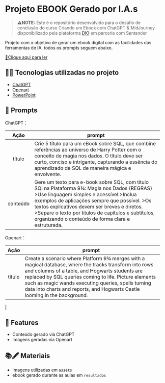 
# Projeto EBOOK Gerado por I.A.s


 >⚠️**NOTE:** Este é o repositório desenvolvido para o desafio de conclusão do curso Criando um Ebook com ChatGPT & MidJourney disponibilizado pela plataforma  [DIO](https://dio.me) em parceria com Santander

Projeto com o objetivo de gerar um ebook digital com as facilidades das ferramentas de IA. todos os prompts seguem abaixo.

<a href="https://github.com/felipeAguiarCode/prompts-recipe-to-create-a-ebook/blob/main/output/ebook%20-%20css%20jedi%20output.pdf" title="View PDF now"> 📕Clique aqui para ler</a>

## 👩‍💻 Tecnologias utilizadas no projeto

- [ChatGPT](https://chat.openai.com/) 
- [Openart](https://openart.ai/create)
- [PowerPoint](https://www.microsoft.com/en/microsoft-365/powerpoint)

## 💢 Prompts


ChatGPT：

|   Ação   | prompt                                                                                                                                                                                                                                                                         |
| :------: | ------------------------------------------------------------------------------------------------------------------------------------------------------------------------------------------------------------------------------------------------------------------------------ |
|  título  | Crie 5 título para um eBook sobre SQL, que combine referências ao universo de Harry Potter com o conceito de magia nos dados. O título deve ser curto, conciso e intrigante, capturando a essência do aprendizado de SQL de maneira mágica e envolvente.                                                        |
| conteúdo | Gere um texto para e-book sobre SQL, com titulo SQl na Plataforma 9¾: Magia nos Dados {REGRAS} >Use linguagem simples e acessível.>Inclua exemplos de aplicações sempre que possível. >Os textos explicativos devem ser breves e diretos. >Separe o texto por títulos de capítulos e subtítulos, organizando o conteúdo de forma clara e estruturada. |


Openart：

|  Ação  | prompt                                                                                 |
| :----: | -------------------------------------------------------------------------------------- |
| título | Create a scenario where Platform 9¾ merges with a magical database, where the tracks transform into rows and columns of a table, and Hogwarts students are replaced by SQL queries coming to life. Picture elements such as magic wands executing queries, spells turning data into charts and reports, and Hogwarts Castle looming in the background.





 |

## 📢 Features

- Conteúdo gerado via ChatGPT
- Imagens geradas via Openart

## 📚🖋️ Materiais

- Imagens utilizadas em `assets`
- ebook gerado durante as aulas em `resultados`

